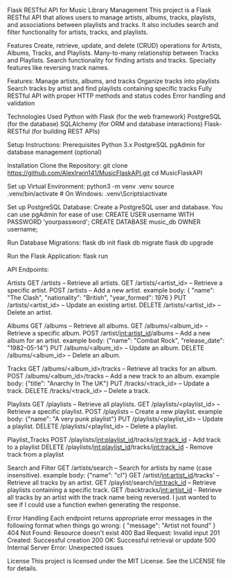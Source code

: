 Flask RESTful API for Music Library Management
This project is a Flask RESTful API that allows users to manage artists, albums, tracks, playlists, and associations between playlists and tracks. It also includes search and filter functionality for artists, tracks, and playlists.


Features
Create, retrieve, update, and delete (CRUD) operations for Artists, Albums, Tracks, and Playlists.
Many-to-many relationship between Tracks and Playlists.
Search functionality for finding artists and tracks.
Specialty features like reversing track names.

Features:
Manage artists, albums, and tracks
Organize tracks into playlists
Search tracks by artist and find playlists containing specific tracks
Fully RESTful API with proper HTTP methods and status codes
Error handling and validation

Technologies Used
Python with Flask (for the web framework)
PostgreSQL (for the database)
SQLAlchemy (for ORM and database interactions)
Flask-RESTful (for building REST APIs)

Setup Instructions:
Prerequisites
Python 3.x
PostgreSQL
pgAdmin for database management (optional)

Installation
Clone the Repository:
git clone https://github.com/AlexIrwin141/MusicFlaskAPI.git
cd MusicFlaskAPI

Set up Virtual Environment:
python3 -m venv .venv
source .venv/bin/activate  # On Windows: .venv\Scripts\activate


Set up PostgreSQL Database:
Create a PostgreSQL user and database. You can use pgAdmin for ease of use:
CREATE USER username WITH PASSWORD 'yourpassword';
CREATE DATABASE music_db OWNER username;

Run Database Migrations:
flask db init
flask db migrate
flask db upgrade

Run the Flask Application:
flask run



API Endpoints:

Artists
GET /artists – Retrieve all artists.
GET /artists/<artist_id> – Retrieve a specific artist.
POST /artists – Add a new artist.
example body:
   {
    "name": "The Clash",
    "nationality": "British",
    "year_formed": 1976
  }
PUT /artists/<artist_id> – Update an existing artist.
DELETE /artists/<artist_id> – Delete an artist.

Albums
GET /albums – Retrieve all albums.
GET /albums/<album_id> – Retrieve a specific album.
POST /artist/<int:artist_id>/albums – Add a new album for an artist.
example body:
{"name": "Combat Rock",
"release_date": "1982-05-14"} 
PUT /albums/<album_id> – Update an album.
DELETE /albums/<album_id> – Delete an album.

Tracks
GET /albums/<album_id>/tracks – Retrieve all tracks for an album.
POST /albums/<album_id>/tracks – Add a new track to an album.
example body:
{"title": "Anarchy In The UK"}
PUT /tracks/<track_id> – Update a track.
DELETE /tracks/<track_id> – Delete a track.

Playlists
GET /playlists – Retrieve all playlists.
GET /playlists/<playlist_id> – Retrieve a specific playlist.
POST /playlists – Create a new playlist.
example body:
{"name": "A very punk playlist"}
PUT /playlists/<playlist_id> – Update a playlist.
DELETE /playlists/<playlist_id> – Delete a playlist.

Playlist_Tracks
POST /playlists/<int:playlist_id>/tracks/<int:track_id> - Add track to a playlist
DELETE /playlists/<int:playlist_id>/tracks/<int:track_id> - Remove track from a playlist
 
Search and Filter
GET /artists/search – Search for artists by name (case insensitive).
example body:
{"name": "cl"}
GET /artist/<int:artist_id>/tracks' – Retrieve all tracks by an artist.
GET /playlist/search/<int:track_id> – Retrieve playlists containing a specific track.
GET /backtracks/<int:artist_id> - Retrieve all tracks by an artist with the track name being reversed. I just wanted to see if I could use a function ewhen generating the response.

Error Handling
Each endpoint returns appropriate error messages in the following format when things go wrong:
{
  "message": "Artist not found"
}
404 Not Found: Resource doesn't exist
400 Bad Request: Invalid input
201 Created: Successful creation
200 OK: Successful retrieval or update
500 Internal Server Error: Unexpected issues


License
This project is licensed under the MIT License. See the LICENSE file for details.